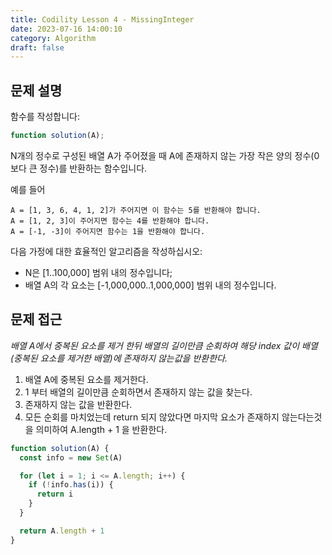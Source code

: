 ```yaml
---
title: Codility Lesson 4 - MissingInteger
date: 2023-07-16 14:00:10
category: Algorithm
draft: false
---
```


## 문제 설명

함수를 작성합니다:

```javascript
function solution(A);
```

N개의 정수로 구성된 배열 A가 주어졌을 때 A에 존재하지 않는 가장 작은 양의 정수(0보다 큰 정수)를 반환하는 함수입니다.

예를 들어

```
A = [1, 3, 6, 4, 1, 2]가 주어지면 이 함수는 5를 반환해야 합니다.
A = [1, 2, 3]이 주어지면 함수는 4를 반환해야 합니다.
A = [-1, -3]이 주어지면 함수는 1을 반환해야 합니다.
```

다음 가정에 대한 효율적인 알고리즘을 작성하십시오:

- N은 [1..100,000] 범위 내의 정수입니다;
- 배열 A의 각 요소는 [-1,000,000..1,000,000] 범위 내의 정수입니다.

## 문제 접근

_배열 A에서 중복된 요소를 제거 한뒤 배열의 길이만큼 순회하여 해당 index 값이 배열(중복된 요소를 제거한 배열)에 존재하지 않는값을 반환한다._

1. 배열 A에 중복된 요소를 제거한다.
2. 1 부터 배열의 길이만큼 순회하면서 존재하지 않는 값을 찾는다.
3. 존재하지 않는 값을 반환한다.
4. 모든 순회를 마치었는데 return 되지 않았다면 마지막 요소가 존재하지 않는다는것을 의미하여 A.length + 1 을 반환한다.

```javascript
function solution(A) {
  const info = new Set(A)

  for (let i = 1; i <= A.length; i++) {
    if (!info.has(i)) {
      return i
    }
  }

  return A.length + 1
}
```
